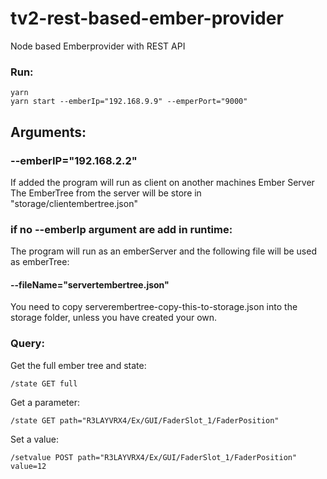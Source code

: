 # tv2-rest-based-ember-provider
Node based Emberprovider with REST API

### Run:
```
yarn
yarn start --emberIp="192.168.9.9" --emperPort="9000"
```
## Arguments:
### --emberIP="192.168.2.2"
If added the program will run as client on another machines Ember Server
The EmberTree from the server will be store in "storage/clientembertree.json"

### if no --emberIp argument are add in runtime:
The program will run as an emberServer and the following file will be used as emberTree:
#### --fileName="servertembertree.json"
You need to copy serverembertree-copy-this-to-storage.json into the storage folder, unless you have created your own.


### Query:
Get the full ember tree and state:
```
/state GET full
```
Get a parameter:
```
/state GET path="R3LAYVRX4/Ex/GUI/FaderSlot_1/FaderPosition"
``` 

Set a value:
```
/setvalue POST path="R3LAYVRX4/Ex/GUI/FaderSlot_1/FaderPosition" value=12
```

